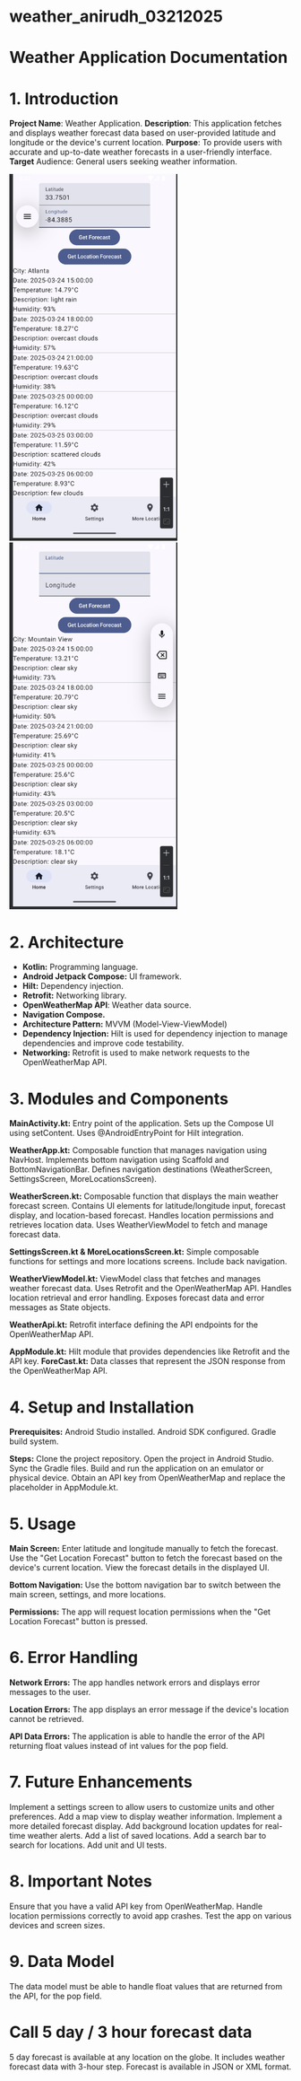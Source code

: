 # weather_anirudh_03212025

# Weather Application Documentation

# 1. Introduction

**Project Name**: Weather Application.
**Description**: This application fetches and displays weather forecast data based on user-provided latitude
and longitude or the device's current location.
**Purpose**: To provide users with accurate and up-to-date weather forecasts in a user-friendly interface.
**Target** Audience: General users seeking weather information.

<img src="screenshots/get_forecast.png" alt="Resized Image" width="300">
<img src="screenshots/get_forecast_location.png" alt="Resized Image" width="300">


# 2. Architecture

* **Kotlin:** Programming language.
* **Android Jetpack Compose:** UI framework.
* **Hilt:** Dependency injection.
* **Retrofit:** Networking library.
* **OpenWeatherMap API**: Weather data source.
* **Navigation Compose.**
* **Architecture Pattern:** MVVM (Model-View-ViewModel)
* **Dependency Injection:** Hilt is used for dependency injection to manage dependencies and improve code testability.
* **Networking:** Retrofit is used to make network requests to the OpenWeatherMap API.


# 3. Modules and Components

**MainActivity.kt:**
Entry point of the application.
Sets up the Compose UI using setContent.
Uses @AndroidEntryPoint for Hilt integration.

**WeatherApp.kt:**
Composable function that manages navigation using NavHost.
Implements bottom navigation using Scaffold and BottomNavigationBar.
Defines navigation destinations (WeatherScreen, SettingsScreen, MoreLocationsScreen).

**WeatherScreen.kt:**
Composable function that displays the main weather forecast screen.
Contains UI elements for latitude/longitude input, forecast display, and location-based forecast.
Handles location permissions and retrieves location data.
Uses WeatherViewModel to fetch and manage forecast data.

**SettingsScreen.kt & MoreLocationsScreen.kt:**
Simple composable functions for settings and more locations screens.
Include back navigation.

**WeatherViewModel.kt:**
ViewModel class that fetches and manages weather forecast data.
Uses Retrofit and the OpenWeatherMap API.
Handles location retrieval and error handling.
Exposes forecast data and error messages as State objects.

**WeatherApi.kt:**
Retrofit interface defining the API endpoints for the OpenWeatherMap API.

**AppModule.kt:**
Hilt module that provides dependencies like Retrofit and the API key.
**ForeCast.kt:**
Data classes that represent the JSON response from the OpenWeatherMap API.


# 4. Setup and Installation

**Prerequisites:**
Android Studio installed.
Android SDK configured.
Gradle build system.

**Steps:**
Clone the project repository.
Open the project in Android Studio.
Sync the Gradle files.
Build and run the application on an emulator or physical device.
Obtain an API key from OpenWeatherMap and replace the placeholder in AppModule.kt.


# 5. Usage

**Main Screen:**
Enter latitude and longitude manually to fetch the forecast.
Use the "Get Location Forecast" button to fetch the forecast based on the device's current location.
View the forecast details in the displayed UI.

**Bottom Navigation:**
Use the bottom navigation bar to switch between the main screen, settings, and more locations.

**Permissions:**
The app will request location permissions when the "Get Location Forecast" button is pressed.


# 6. Error Handling

**Network Errors:**
The app handles network errors and displays error messages to the user.

**Location Errors:**
The app displays an error message if the device's location cannot be retrieved.

**API Data Errors:**
The application is able to handle the error of the API returning float values instead of int values for the pop field.

# 7. Future Enhancements

Implement a settings screen to allow users to customize units and other preferences.
Add a map view to display weather information.
Implement a more detailed forecast display.
Add background location updates for real-time weather alerts.
Add a list of saved locations.
Add a search bar to search for locations.
Add unit and UI tests.

# 8. Important Notes

Ensure that you have a valid API key from OpenWeatherMap.
Handle location permissions correctly to avoid app crashes.
Test the app on various devices and screen sizes.

# 9. Data Model
The data model must be able to handle float values that are returned from the API, for the pop field.


# Call 5 day / 3 hour forecast data
5 day forecast is available at any location on the globe. It includes weather forecast data with 3-hour step.
Forecast is available in JSON or XML format.






